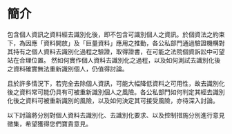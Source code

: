 # 簡介
包含個人資訊之資料經去識別化後，即不包含可識別個人之資訊。於個資法之約束下，為因應「資料開放」及「巨量資料」應用之推動，各公私部門通過驗證機構對其持有之個人資料去識別化過程之驗證，取得證書，在可能之法院個資訴訟中可望站在合理位置。
然如何實作個人資料去識別化之過程，以及如何測試去識別化後之資料確實無法重新識別個人，仍值得討論。

且於許多情況下，若完全去除個人資訊，可能大幅降低資料之可用性，故去識別化後之資料常可能仍具有可被重新識別個人之風險。各公私部門如何判定其經去識別化後之資料可被重新識別的風險，以及如何決定其可接受風險，亦待深入討論。

以下討論將分別對個人資料去識別化、去識別化要求、以及控制措施分別進行意見徵集，希望獲得您們寶貴意見。
